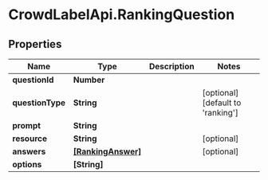 # CrowdLabelApi.RankingQuestion

## Properties

Name | Type | Description | Notes
------------ | ------------- | ------------- | -------------
**questionId** | **Number** |  | 
**questionType** | **String** |  | [optional] [default to &#39;ranking&#39;]
**prompt** | **String** |  | 
**resource** | **String** |  | [optional] 
**answers** | [**[RankingAnswer]**](RankingAnswer.md) |  | [optional] 
**options** | **[String]** |  | 


